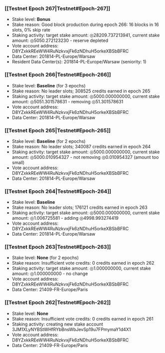 ### [[Testnet Epoch 267|Testnet#Epoch-267]]
* Stake level: **Bonus**
* Stake reason: Good block production during epoch 266: 16 blocks in 16 slots, 0% skip rate
* Staking activity: target stake amount: ◎28209.737213941, current stake amount: ◎5050.272123230 - reserve depleted
* Vote account address: D8YZxkkREeWW4RuNzkvxjFk6zNDhuH5orkeXBSbBFRC
* Data Center: 201814-PL-Europe/Warsaw
* Resident Data Center(s): 201814-PL-Europe/Warsaw (seniority: 1)
### [[Testnet Epoch 266|Testnet#Epoch-266]]
* Stake level: **Baseline** (for 3 epochs)
* Stake reason: No leader slots; 308525 credits earned in epoch 265
* Staking activity: target stake amount: ◎5000.000000000, current stake amount: ◎5051.301578631 - removing ◎51.301578631
* Vote account address: D8YZxkkREeWW4RuNzkvxjFk6zNDhuH5orkeXBSbBFRC
* Data Center: 201814-PL-Europe/Warsaw
### [[Testnet Epoch 265|Testnet#Epoch-265]]
* Stake level: **Baseline** (for 2 epochs)
* Stake reason: No leader slots; 340087 credits earned in epoch 264
* Staking activity: target stake amount: ◎5000.000000000, current stake amount: ◎5000.010954327 - not removing ◎0.010954327 (amount too small)
* Vote account address: D8YZxkkREeWW4RuNzkvxjFk6zNDhuH5orkeXBSbBFRC
* Data Center: 201814-PL-Europe/Warsaw
### [[Testnet Epoch 264|Testnet#Epoch-264]]
* Stake level: **Baseline**
* Stake reason: No leader slots; 176121 credits earned in epoch 263
* Staking activity: target stake amount: ◎5000.000000000, current stake amount: ◎1.006725581 - adding ◎4998.993274419
* Vote account address: D8YZxkkREeWW4RuNzkvxjFk6zNDhuH5orkeXBSbBFRC
* Data Center: 201814-PL-Europe/Warsaw
### [[Testnet Epoch 263|Testnet#Epoch-263]]
* Stake level: **None** (for 2 epochs)
* Stake reason: Insufficient vote credits: 0 credits earned in epoch 262
* Staking activity: target stake amount: ◎1.000000000, current stake amount: ◎1.000000000 - no change
* Vote account address: D8YZxkkREeWW4RuNzkvxjFk6zNDhuH5orkeXBSbBFRC
* Data Center: 21409-FR-Europe/Paris
### [[Testnet Epoch 262|Testnet#Epoch-262]]
* Stake level: **None**
* Stake reason: Insufficient vote credits: 0 credits earned in epoch 261
* Staking activity: creating new stake account 3JM1XLyNYBStWHfRYbBnsWbJevSp19u7FPmymaY1d4X1
* Vote account address: D8YZxkkREeWW4RuNzkvxjFk6zNDhuH5orkeXBSbBFRC
* Data Center: 21409-FR-Europe/Paris